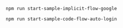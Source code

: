 ```` 
npm run start-sample-implicit-flow-google

```` 

```` 
npm run start-sample-code-flow-auto-login

```` 
